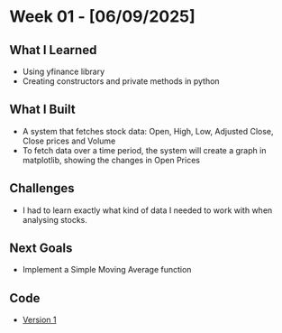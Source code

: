# Week 01 - [06/09/2025]

## What I Learned
- Using yfinance library
- Creating constructors and private methods in python

## What I Built
- A system that fetches stock data: Open, High, Low, Adjusted Close, Close prices and Volume
- To fetch data over a time period, the system will create a graph in matplotlib, showing the changes in Open Prices

## Challenges
- I had to learn exactly what kind of data I needed to work with when analysing stocks.

## Next Goals
- Implement a Simple Moving Average function

## Code
- [Version 1](.version/week-01/)
